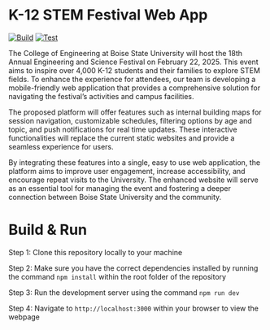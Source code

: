 # K-12 STEM Festival Web App
[![Build](https://github.com/cs481-ekh/f24-k-12-festival/actions/workflows/build.yaml/badge.svg)](https://github.com/cs481-ekh/f24-k-12-festival/actions/workflows/build.yaml)
[![Test](https://github.com/cs481-ekh/f24-k-12-festival/actions/workflows/test.yaml/badge.svg)](https://github.com/cs481-ekh/f24-k-12-festival/actions/workflows/test.yaml)

The College of Engineering at Boise State University will host the 18th Annual Engineering and
Science Festival on February 22, 2025. This event aims to inspire over 4,000 K-12 students and their
families to explore STEM fields. To enhance the experience for attendees, our team is developing a
mobile-friendly web application that provides a comprehensive solution for navigating the festival’s
activities and campus facilities.

The proposed platform will offer features such as internal building maps for session navigation,
customizable schedules, filtering options by age and topic, and push notifications for real time
updates. These interactive functionalities will replace the current static websites and provide a
seamless experience for users.

By integrating these features into a single, easy to use web application, the platform aims to improve
user engagement, increase accessibility, and encourage repeat visits to the University. The enhanced
website will serve as an essential tool for managing the event and fostering a deeper connection
between Boise State University and the community.

# Build & Run
Step 1: Clone this repository locally to your machine

Step 2: Make sure you have the correct dependencies installed by running the command ```npm install``` within the root folder of the repository

Step 3: Run the development server using the command ```npm run dev```

Step 4: Navigate to ```http://localhost:3000``` within your browser to view the webpage
